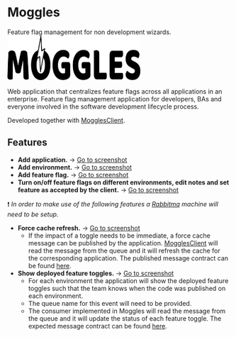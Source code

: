 # Moggles
Feature flag management for non development wizards.  
<img src="https://github.com/NSIAppDev/Moggles/blob/PBI54747/MogglesImages/Logo.png" alt="Moggles logo" height="100" width="300" >  

Web application that centralizes feature flags across all applications in an enterprise. Feature flag management application for developers, BAs and everyone involved in the software development lifecycle process.

Developed together with [MogglesClient](https://github.com/NSIAppDev/MogglesClient/blob/dev/README.md). 

## Features

* **Add application.** -> [Go to screenshot](https://github.com/NSIAppDev/Moggles/blob/PBI54747/MogglesImages/AddApplication.PNG)
* **Add environment.** -> [Go to screenshot](https://github.com/NSIAppDev/Moggles/blob/PBI54747/MogglesImages/AddEnv.PNG)
* **Add feature flag.** -> [Go to screenshot](https://github.com/NSIAppDev/Moggles/blob/PBI54747/MogglesImages/AddFeatureToggle.PNG)
* **Turn on/off feature flags on different environments, edit notes and set feature as accepted by the client.** -> [Go to screenshot](https://github.com/NSIAppDev/Moggles/blob/PBI54747/MogglesImages/EditFeatureToggle.PNG)

:heavy_exclamation_mark: *In order to make use of the following features a [Rabbitmq](https://www.rabbitmq.com/configure.html) machine will need to be setup.*

* **Force cache refresh.** -> [Go to screenshot](https://github.com/NSIAppDev/Moggles/blob/PBI54747/MogglesImages/ForceCache.PNG)
  * If the impact of a toggle needs to be immediate, a force cache message can be published by the application. [MogglesClient](https://github.com/NSIAppDev/MogglesClient/blob/dev/README.md) will read the message from the queue and it will refresh the cache for the corresponding application. The published message contract can be found [here](https://github.com/NSIAppDev/Moggles/blob/PBI54747/MogglesContracts/RefreshTogglesCache.cs).
* **Show deployed feature toggles.** -> [Go to screenshot](https://github.com/NSIAppDev/Moggles/blob/PBI54747/MogglesImages/ShowDeployedToggles.PNG)  
  * For each environment the application will show the deployed feature toggles such that the team knows when the code was published on each environment.
  * The queue name for this event will need to be provided.
  * The consumer implemented in Moggles will read the message from the queue and it will update the status of each feature toggle. The expected message contract can be found [here](https://github.com/NSIAppDev/Moggles/blob/PBI54747/MogglesContracts/RegisteredTogglesUpdate.cs).
